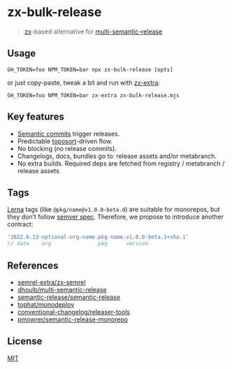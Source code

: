 # zx-bulk-release
> [zx](https://github.com/google/zx)-based alternative for [multi-semantic-release](https://github.com/dhoulb/multi-semantic-release)

## Usage
```shell
GH_TOKEN=foo NPM_TOKEN=bar npx zx-bulk-release [opts]
```

or just copy-paste, tweak a bit and run with [zx-extra](https://github.com/qiwi/zx-extra):
```shell
GH_TOKEN=foo NPM_TOKEN=bar zx-extra zx-bulk-release.mjs
```

## Key features
* [Semantic commits](https://www.conventionalcommits.org/en/v1.0.0/#specification) trigger releases.
* Predictable [toposort](https://githib.com/semrel-extra/topo)-driven flow.
* No blocking (no release commits).
* Changelogs, docs, bundles go to: release assets and/or metabranch.
* No extra builds. Required deps are fetched from registry / metabranch / release assets.

## Tags
[Lerna](https://github.com/lerna/lerna) tags (like `@pkg/name@v1.0.0-beta.0`) are suitable for monorepos, but they don’t follow [semver spec](https://semver.org/). Therefore, we propose to introduce another contract: 
```js
'2022.6.13-optional-org-name.pkg-name.v1.0.0-beta.1+sha.1'
// date    org               pkg      version
```

## References
* [semrel-extra/zx-semrel](https://github.com/semrel-extra/zx-semrel)
* [dhoulb/multi-semantic-release](https://github.com/dhoulb/multi-semantic-release)
* [semantic-release/semantic-release](https://github.com/semantic-release/semantic-release)
* [tophat/monodeploy](https://github.com/tophat/monodeploy)
* [conventional-changelog/releaser-tools](https://github.com/conventional-changelog/releaser-tools)
* [pmowrer/semantic-release-monorepo](https://github.com/pmowrer/semantic-release-monorepo)

## License 
[MIT](./LICENSE)
